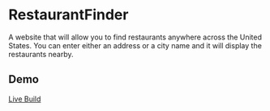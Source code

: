 # RestaurantFinder
A website that will allow you to find restaurants anywhere across the United States. You can enter either an address or a city name and it will display the restaurants nearby. 



## Demo

[Live Build](https://restaurant-finder-vish.herokuapp.com/)


